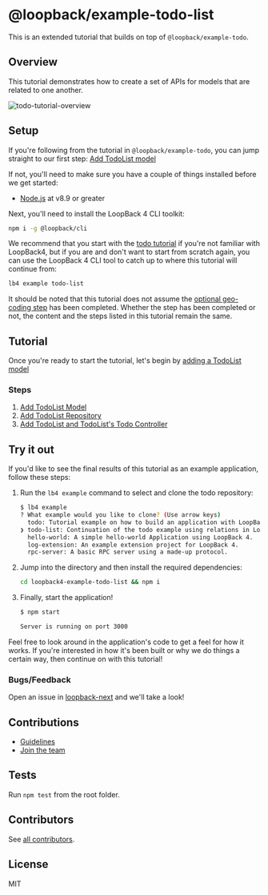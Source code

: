 # @loopback/example-todo-list

This is an extended tutorial that builds on top of `@loopback/example-todo`.

## Overview

This tutorial demonstrates how to create a set of APIs for models that are
related to one another.

![todo-tutorial-overview](https://loopback.io/pages/en/lb4/imgs/todo-list-overview.png)

## Setup

If you're following from the tutorial in `@loopback/example-todo`, you can jump
straight to our first step:
[Add TodoList model](http://loopback.io/doc/en/lb4/todo-list-tutorial-model.html)

If not, you'll need to make sure you have a couple of things installed before we
get started:

- [Node.js](https://nodejs.org/en/) at v8.9 or greater

Next, you'll need to install the LoopBack 4 CLI toolkit:

```sh
npm i -g @loopback/cli
```

We recommend that you start with the
[todo tutorial](http://loopback.io/doc/en/lb4/todo-tutorial.html) if you're not
familiar with LoopBack4, but if you are and don't want to start from scratch
again, you can use the LoopBack 4 CLI tool to catch up to where this tutorial
will continue from:

```sh
lb4 example todo-list
```

It should be noted that this tutorial does not assume the
[optional geo-coding step](https://loopback.io/doc/en/lb4/todo-tutorial-geocoding-service.html)
has been completed. Whether the step has been completed or not, the content and
the steps listed in this tutorial remain the same.

## Tutorial

Once you're ready to start the tutorial, let's begin by
[adding a TodoList model](http://loopback.io/doc/en/lb4/todo-list-tutorial-model.html)

### Steps

1.  [Add TodoList Model](http://loopback.io/doc/en/lb4/todo-list-tutorial-model.html)
2.  [Add TodoList Repository](http://loopback.io/doc/en/lb4/todo-list-tutorial-repository.html)
3.  [Add TodoList and TodoList's Todo Controller](http://loopback.io/doc/en/lb4/todo-list-tutorial-controller.html)

## Try it out

If you'd like to see the final results of this tutorial as an example
application, follow these steps:

1.  Run the `lb4 example` command to select and clone the todo repository:

    ```sh
    $ lb4 example
    ? What example would you like to clone? (Use arrow keys)
      todo: Tutorial example on how to build an application with LoopBack 4.
    ❯ todo-list: Continuation of the todo example using relations in LoopBack 4.
      hello-world: A simple hello-world Application using LoopBack 4.
      log-extension: An example extension project for LoopBack 4.
      rpc-server: A basic RPC server using a made-up protocol.
    ```

2.  Jump into the directory and then install the required dependencies:

    ```sh
    cd loopback4-example-todo-list && npm i
    ```

3.  Finally, start the application!

    ```sh
    $ npm start

    Server is running on port 3000
    ```

Feel free to look around in the application's code to get a feel for how it
works. If you're interested in how it's been built or why we do things a certain
way, then continue on with this tutorial!

### Bugs/Feedback

Open an issue in [loopback-next](https://github.com/strongloop/loopback-next)
and we'll take a look!

## Contributions

- [Guidelines](https://github.com/strongloop/loopback-next/blob/master/docs/CONTRIBUTING.md)
- [Join the team](https://github.com/strongloop/loopback-next/issues/110)

## Tests

Run `npm test` from the root folder.

## Contributors

See
[all contributors](https://github.com/strongloop/loopback-next/graphs/contributors).

## License

MIT
